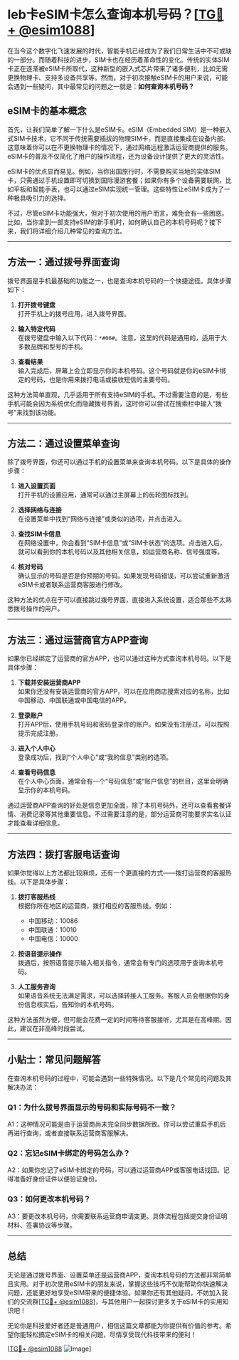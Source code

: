 # leb卡eSIM卡怎么查询本机号码？[[TG💪+ @esim1088](https://t.me/s/esim1088)]

在当今这个数字化飞速发展的时代，智能手机已经成为了我们日常生活中不可或缺的一部分。而随着科技的进步，SIM卡也在经历着革命性的变化。传统的实体SIM卡正在逐渐被eSIM卡所取代，这种新型的嵌入式芯片带来了诸多便利，比如无需更换物理卡、支持多设备共享等。然而，对于初次接触eSIM卡的用户来说，可能会遇到一些疑问，其中最常见的问题之一就是：**如何查询本机号码？**

## eSIM卡的基本概念

首先，让我们简单了解一下什么是eSIM卡。eSIM（Embedded SIM）是一种嵌入式SIM卡技术，它不同于传统需要插拔的物理SIM卡，而是直接集成在设备内部。这意味着你可以在不更换物理卡的情况下，通过网络远程激活运营商提供的服务。eSIM卡的普及不仅简化了用户的操作流程，还为设备设计提供了更大的灵活性。

eSIM卡的优点显而易见。例如，当你出国旅行时，不需要购买当地的实体SIM卡，只需通过手机设置即可切换到国际漫游套餐；如果你有多个设备需要联网，比如平板和智能手表，也可以通过eSIM实现统一管理。这些特性让eSIM卡成为了一种极具吸引力的选择。

不过，尽管eSIM卡功能强大，但对于初次使用的用户而言，难免会有一些困惑。比如，当你拿到一部支持eSIM的新手机时，如何确认自己的本机号码呢？接下来，我们将详细介绍几种常见的查询方法。

---

## 方法一：通过拨号界面查询

拨号界面是手机最基础的功能之一，也是查询本机号码的一个快捷途径。具体步骤如下：

1. **打开拨号键盘**  
   打开手机上的拨号应用，进入拨号界面。

2. **输入特定代码**  
   在拨号键盘中输入以下代码：`*#06#`。注意，这里的代码是通用的，适用于大多数品牌和型号的手机。

3. **查看结果**  
   输入完成后，屏幕上会立即显示你的本机号码。这个号码就是你的eSIM卡绑定的号码，也是你用来拨打电话或接收短信的主要号码。

这种方法简单直观，几乎适用于所有支持eSIM的手机。不过需要注意的是，有些手机可能会因为系统优化而隐藏拨号界面，这时你可以尝试在搜索栏中输入“拨号”来找到该功能。

---

## 方法二：通过设置菜单查询

除了拨号界面，你还可以通过手机的设置菜单来查询本机号码。以下是具体的操作步骤：

1. **进入设置页面**  
   打开手机的设置应用，通常可以通过主屏幕上的齿轮图标找到。

2. **选择网络与连接**  
   在设置菜单中找到“网络与连接”或类似的选项，并点击进入。

3. **查找SIM卡信息**  
   在网络设置中，你会看到“SIM卡信息”或“SIM卡状态”的选项。点击进入后，就可以看到你的本机号码以及其他相关信息，如运营商名称、信号强度等。

4. **核对号码**  
   确认显示的号码是否是你预期的号码。如果发现号码错误，可以尝试重新激活eSIM卡或者联系运营商客服进行修改。

这种方法的优点在于可以直接跳过拨号界面，直接进入系统设置，适合那些不太熟悉拨号操作的用户。

---

## 方法三：通过运营商官方APP查询

如果你已经绑定了运营商的官方APP，也可以通过这种方式查询本机号码。以下是具体步骤：

1. **下载并安装运营商APP**  
   如果你还没有安装运营商的官方APP，可以在应用商店搜索对应的名称，比如中国移动、中国联通或中国电信的APP。

2. **登录账户**  
   打开APP后，使用手机号码和密码登录你的账户。如果没有注册过，可以按照提示完成注册。

3. **进入个人中心**  
   登录成功后，找到“个人中心”或“我的信息”类别的选项。

4. **查看号码信息**  
   在个人中心页面，通常会有一个“号码信息”或“账户信息”的栏目，这里会明确显示你的本机号码。

通过运营商APP查询的好处是信息更加全面，除了本机号码外，还可以查看套餐详情、消费记录等其他重要信息。不过需要注意的是，部分运营商可能要求实名认证才能查看详细信息。

---

## 方法四：拨打客服电话查询

如果你觉得以上方法都比较麻烦，还有一个更直接的方式——拨打运营商的客服热线。以下是具体步骤：

1. **拨打客服热线**  
   根据你所在地区的运营商，拨打相应的客服热线。例如：
   - 中国移动：10086
   - 中国联通：10010
   - 中国电信：10000

2. **按语音提示操作**  
   拨通后，按照语音提示输入相关指令，通常会有专门的选项用于查询本机号码。

3. **人工服务咨询**  
   如果语音系统无法满足需求，可以选择转接人工服务。客服人员会根据你的身份信息核实后，告知你的本机号码。

这种方法虽然方便，但可能会花费一定的时间等待客服接听，尤其是在高峰期。因此，建议在非高峰时段尝试。

---

## 小贴士：常见问题解答

在查询本机号码的过程中，可能会遇到一些特殊情况。以下是几个常见的问题及其解决办法：

### Q1：为什么拨号界面显示的号码和实际号码不一致？
A1：这种情况可能是由于运营商尚未完全同步数据所致。你可以尝试重启手机后再进行查询，或者直接联系运营商客服解决。

### Q2：忘记eSIM卡绑定的号码怎么办？
A2：如果你忘记了eSIM卡绑定的号码，可以通过运营商APP或客服电话找回。记得准备好身份证件以便验证身份。

### Q3：如何更改本机号码？
A3：要更改本机号码，你需要联系运营商申请变更。具体流程包括提交身份证明材料、签署协议等步骤。

---

## 总结

无论是通过拨号界面、设置菜单还是运营商APP，查询本机号码的方法都非常简单且实用。对于初次使用eSIM卡的朋友来说，掌握这些技巧不仅能帮助你快速解决问题，还能更好地享受eSIM带来的便捷体验。如果你还有其他疑问，不妨加入我们的交流群[[TG💪+ @esim1088](https://t.me/s/esim1088)]，与其他用户一起探讨更多关于eSIM卡的实用知识吧！

无论你是科技爱好者还是普通用户，相信这篇文章都能为你提供有价值的参考。希望你能轻松搞定eSIM卡的相关问题，尽情享受现代科技带来的便利！  

[[TG💪+ @esim1088](https://t.me/s/esim1088) ![Image](https://i.postimg.cc/4NQfJmqS/Snipaste-2025-05-13-00-14-12.png)]